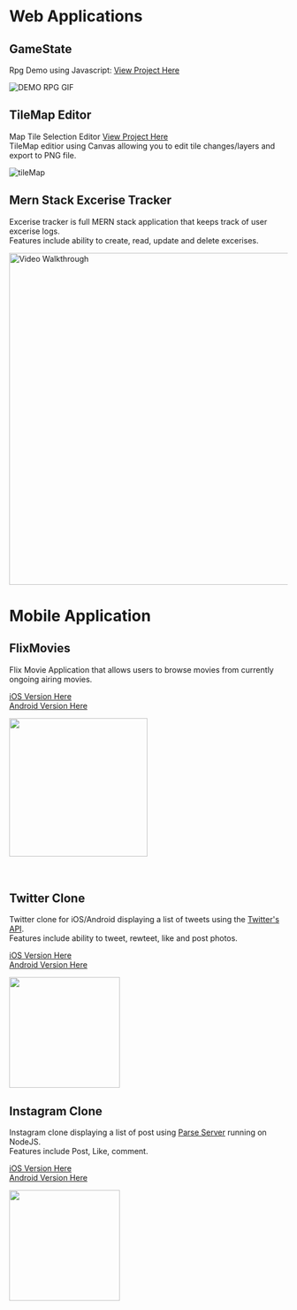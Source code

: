# Web Applications

## GameState
Rpg Demo using Javascript: [View Project Here](https://kennethli36.github.io/GameState/) 

![DEMO RPG GIF](https://media1.giphy.com/media/VUVZMl5j68NkgPrIsY/giphy.gif)

## TileMap Editor
Map Tile Selection Editor [View Project Here](kennethli36.github.io/TileMap/) \
TileMap editior using Canvas allowing you to edit tile changes/layers and export to PNG file.

![tileMap](https://media4.giphy.com/media/FvYy7EKzMcLBf60rzI/giphy.gif)

## Mern Stack Excerise Tracker

Excerise tracker is full MERN stack application that keeps track of user excerise logs.   \
Features include ability to create, read, update and delete excerises. 

<img src='https://media0.giphy.com/media/8pLKimmQ4fDZgozoSR/giphy.gif' title='Video Walkthrough' width='600' alt='Video Walkthrough' />


# Mobile Application 

## FlixMovies
Flix Movie Application that allows users to browse movies from currently ongoing airing movies.

[iOS Version Here](https://github.com/Kennethli36/FlixMovie) <br />
[Android Version Here](https://github.com/Kennethli36/FlixsterAndroid)

<img src="https://media3.giphy.com/media/rqiTXf4wj4k0K7W60Z/giphy.gif" width=250>

<br>
<br>
<br>

## Twitter Clone

Twitter clone for iOS/Android displaying a list of tweets using the [Twitter's API](https://developer.twitter.com/en/docs). <br />
Features include ability to tweet, rewteet, like and post photos.

[iOS Version Here](https://github.com/Kennethli36/TwitterClone) <br />
[Android Version Here](https://github.com/Kennethli36/TwitterCloneAndroid)

<img src='https://media1.giphy.com/media/lZonIp91lY47ipTSk0/giphy.gif' width=200> 

## Instagram Clone

Instagram clone displaying a list of post using [Parse Server](https://docs.parseplatform.org/parse-server/guide/) running on NodeJS. \
Features include Post, Like, comment.

[iOS Version Here](https://github.com/Kennethli36/InstagramClone) \
[Android Version Here](https://github.com/Kennethli36/ParseAndroid)

<img src='https://media1.giphy.com/media/EtXMeLQZsapVg2NJxD/giphy.gif' width=200>





